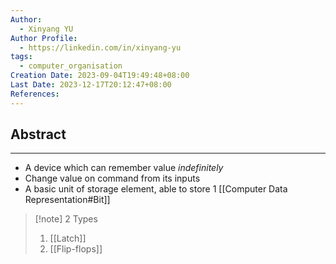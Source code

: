 ```yaml
---
Author:
  - Xinyang YU
Author Profile:
  - https://linkedin.com/in/xinyang-yu
tags:
  - computer_organisation
Creation Date: 2023-09-04T19:49:48+08:00
Last Date: 2023-12-17T20:12:47+08:00
References: 
---
```


## Abstract
---
- A device which can remember value *indefinitely*
- Change value on command from its inputs
- A basic unit of storage element, able to store 1 [[Computer Data Representation#Bit]]


>[!note] 2 Types
>1. [[Latch]]
>2. [[Flip-flops]]